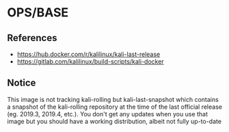 # OPS/BASE

## References
- https://hub.docker.com/r/kalilinux/kali-last-release
- https://gitlab.com/kalilinux/build-scripts/kali-docker

## Notice

This image is not tracking kali-rolling but kali-last-snapshot which contains a snapshot of the kali-rolling repository at the time of the last official release (eg. 2019.3, 2019.4, etc.). You don't get any updates when you use that image but you should have a working distribution, albeit not fully up-to-date
